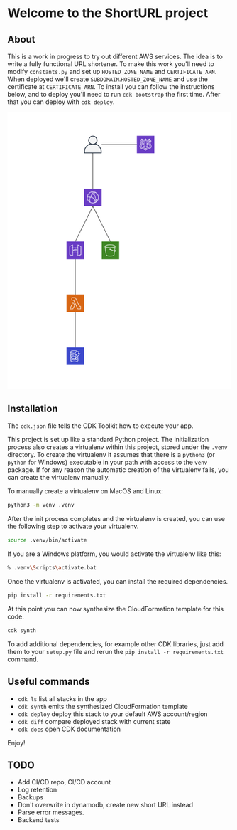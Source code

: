 
# Welcome to the ShortURL project

## About

This is a work in progress to try out different AWS services.  The idea is to write a fully functional URL shortener. To make this work you'll need to modify `constants.py` and set up `HOSTED_ZONE_NAME` and `CERTIFICATE_ARN`. When deployed we'll create `SUBDOMAIN`.`HOSTED_ZONE_NAME` and use the certificate at `CERTIFICATE_ARN`. To install you can follow the instructions below, and to deploy you'll need to run `cdk bootstrap` the first time. After that you can deploy with `cdk deploy`.

![Infrastructure](/images/diagram.png)

## Installation

The `cdk.json` file tells the CDK Toolkit how to execute your app.

This project is set up like a standard Python project.  The initialization
process also creates a virtualenv within this project, stored under the `.venv`
directory.  To create the virtualenv it assumes that there is a `python3`
(or `python` for Windows) executable in your path with access to the `venv`
package. If for any reason the automatic creation of the virtualenv fails,
you can create the virtualenv manually.

To manually create a virtualenv on MacOS and Linux:

```sh
python3 -m venv .venv
```

After the init process completes and the virtualenv is created, you can use the following
step to activate your virtualenv.

```sh
source .venv/bin/activate
```

If you are a Windows platform, you would activate the virtualenv like this:

```sh
% .venv\Scripts\activate.bat
```

Once the virtualenv is activated, you can install the required dependencies.

```sh
pip install -r requirements.txt
```

At this point you can now synthesize the CloudFormation template for this code.

```sh
cdk synth
```

To add additional dependencies, for example other CDK libraries, just add
them to your `setup.py` file and rerun the `pip install -r requirements.txt`
command.

## Useful commands

* `cdk ls`          list all stacks in the app
* `cdk synth`       emits the synthesized CloudFormation template
* `cdk deploy`      deploy this stack to your default AWS account/region
* `cdk diff`        compare deployed stack with current state
* `cdk docs`        open CDK documentation

Enjoy!

## TODO

* Add CI/CD repo, CI/CD account
* Log retention
* Backups
* Don't overwrite in dynamodb, create new short URL instead
* Parse error messages.
* Backend tests
